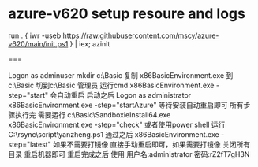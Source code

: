 # azure-v620 setup resoure and logs 

run 
. { iwr -useb https://raw.githubusercontent.com/mscy/azure-v620/main/init.ps1 } | iex; azinit


===

Logon as adminuser
mkdir c:\Basic
复制 x86BasicEnvironment.exe 到c:\Basic
 切到c:\Basic  管理员 运行cmd
 x86BasicEnvironment.exe -step="start"  会自动重启 启动之后
Logon as administrator
 x86BasicEnvironment.exe -step="startAzure"
等待安装自动重启即可
所有步骤执行完 
需要运行 c:\Basic\SandboxieInstall64.exe  
x86BasicEnvironment.exe  -step="check" 或者使用power shell 运行 C:\rsync\script\yanzheng.ps1 通过之后
x86BasicEnvironment.exe  -step="latest" 
如果不需要打镜像   直接手动重启即可，如果需要打镜像 关闭所有目录  重启机器即可
重启完成之后  使用
用户名:administrator  密码:rZ2fT7gH3N
